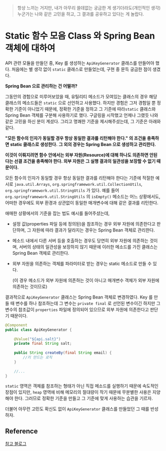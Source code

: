 > 항상 느끼는 거지만, 내가 아무리 쓸데없는 궁금한 게 생기더라도(개인적인 생각) 누군가는 나와 같은 고민을 하고,
> 그 결과를 공유하고 있다는 게 놀랍다.

# Static 함수 모음 Class 와 Spring Bean 객체에 대하여

API 관련 모듈을 만들던 중, Key 를 생성하는 ```ApiKeyGenerator``` 클래스를 만들어야 했다. 처음에는 별 생각 없이 ```static``` 클래스로 만들었는데,
구현 중 문득 궁금한 점이 생겼다.

**Spring Bean 으로 관리하는 건 어떨까?**

그동안의 경험으로 미루어보았을 때, 유틸리티 메소드가 모여있는 클래스의 경우 해당 클래스의 메소드들은 ```static``` 으로 선언하고 사용했다.
하지만 경험은 그저 경험일 뿐 정확한 기준이 아니었기 때문에, 정확한 기준을 정하고 그 기준에 따라```static``` 클래스와 Spring Bean 객체를 구분해 사용하기로 했다.
구글링을 시작했고 언제나 그랬듯 나와 같은 고민을 하신 분이 계셨다. 
그리고 명쾌한 기준을 제시해주셨는데, 그 기준은 아래와 같다. 

**"모든 함수의 인자가 동일할 경우 항상 동일한 결과를 리턴해야 한다." 의 조건을 충족하면 static 클래스로 생성한다.**
**그 외의 경우는 Spring Bean 으로 생성하고 관리한다.**

**이것이 이뤄지려면 함수 안에서는 외부 자원(Resource)에 대해 하나도 의존하면 안된다는 선결 조건을 충족해야 한다. 외부 자원은 그 실행 결과의 일관성을 보장할 수 없기 때문이다.**

모든 함수의 인자가 동일할 경우 항상 동일한 결과를 리턴해야 한다는 기준에 적절한 예시로 ```java.util.Arrays```, 
```org.springframework.util.CollectionUtils```, ```org.springframework.util.StringUtils``` 가 있다.
예를 들어 ```org.springframework.util.StringUtils``` 의 ```isEmpty()``` 메소드는 어느 상황에서도, 어떠한 경우에도 외부 환경과 상관없이
동일한 매개변수에 대해 같은 결과를 리턴한다.

애매한 상황에서의 기준을 잡는 법도 예시를 들어주셨는데,
- 설정 값(properties 파일 등에 정의된)을 참조하는 경우 외부 자원에 의존한다고 판단하며, 그 자원에 따라 결과가 달라지는 경우는 Spring Bean 객체로 관리한다.
- 메소드 내에서 다른 서버 등을 호출하는 경우도 당연히 외부 자원에 의존하는 것이며, 서버의 상태의 일관성을 보장하지 않기 때문에 이러한 메소드를 가진 클래스는 Spring Bean 객체로 관리한다.
- 외부 자원을 의존하는 객체를 파라미터로 받는 경우는 static 메소드로 만들 수 있다.

    (이 경우 메소드가 외부 자원에 의존하는 것이 아니고 매개변수 객체가 외부 자원에 의존하는 것이므로)




결과적으로 ```ApiKeyGenerator``` 클래스는 Spring Bean 객체로 변경하였다.
Key 를 만들 때 변수를 하나 참조하는데 그 변수는 ```private final``` 로 선언된 변수이긴 하지만 
그 변수의 참조값이 ```properties``` 파일에 정의되어 있으므로 외부 자원에 의존한다고 판단기 때문이다.

```java
@Component
public class ApiKeyGenerator {
    
    @Value("${api.salt}")
    private final String salt;
    
    public String createBy(final String email) {
        //키 만드는 로직
    }
    
    //...
}
```

```static``` 영역은 객체를 참조하는 형태가 아닌 직접 메소드를 실행하기 때문에 속도적인 장점이 있지만,
```heap``` 영역에 비해 메모리의 절대량이 작기 때문에 무분별한 사용은 지양해야 한다. 
그러므로 정확한 기준을 만들고 그 기준에 맞게 사용하는 습관을 기르자.

더불어 아무런 고민도 확신도 없이 ```ApiKeyGenerator``` 클래스를 만들었던 그 때를 반성하자. 






## Reference

[참고 블로그](http://kwon37xi.egloos.com/4844149)